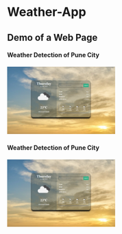 # Weather-App

<h2>Demo of a Web Page</h2>
<div >
  <div>
  <h4>Weather Detection of Pune City</h4>
  <img src="Weather in Pune" alt="Pune" width="50%" height="50%">
  </div>
  <div>
  <h4>Weather Detection of Pune City</h4>
  <img src="Weather in Pune" alt="Pune" width="50%" height="50%">
  </div>
</div>
